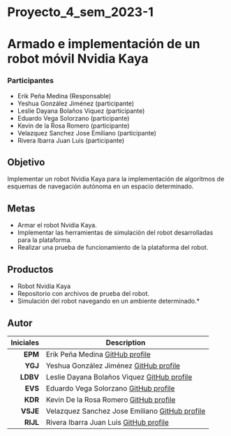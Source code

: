# Proyecto_4_sem_2023-1
# Armado e implementación de un robot móvil Nvidia Kaya

### Participantes
- Erik Peña Medina (Responsable)
- Yeshua González Jiménez (participante)
- Leslie Dayana Bolaños Viquez (participante)
- Eduardo Vega Solorzano (participante)
- Kevin de la Rosa Romero (participante)
- Velazquez Sanchez Jose Emiliano (participante)
- Rivera Ibarra Juan Luis (participante)


## Objetivo
Implementar un robot Nvidia Kaya para la implementación de algoritmos de esquemas de navegación autónoma en un espacio determinado.

## Metas

- Armar el robot Nvidia Kaya.
- Implementar las herramientas de simulación del robot desarrolladas para la plataforma.
- Realizar una prueba de funcionamiento de la plataforma del robot.

## Productos

- Robot Nvidia Kaya
- Repositorio con archivos de prueba del robot.
- Simulación del robot navegando en un ambiente determinado.*

## Autor


| Iniciales  | Description |
| ----------:| ----------- |
| **EPM**  | Erik Peña Medina [GitHub profile](https://github.com/ErikFiUNAM) |
| **YGJ**  | Yeshua González Jiménez [GitHub profile](pendiente) |
| **LDBV**  | Leslie Dayana Bolaños Viquez [GitHub profile](pendiente) |
| **EVS**  | Eduardo Vega Solorzano [GitHub profile](pendiente) |
| **KDR**  | Kevin De la Rosa Romero [GitHub profile](pendiente) |
| **VSJE**  | Velazquez Sanchez Jose Emiliano [GitHub profile](pendiente) |
| **RIJL**  | Rivera Ibarra Juan Luis [GitHub profile](pendiente) |
